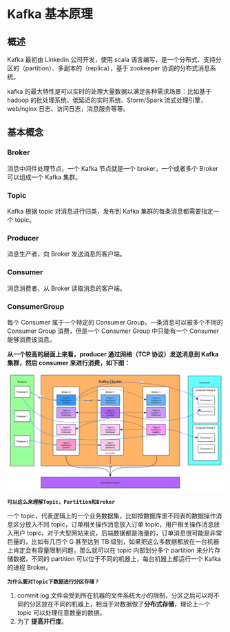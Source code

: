 # Kafka 基本原理

## 概述

Kafka 最初由 Linkedin 公司开发，使用 scala 语言编写，是一个分布式、支持分区的（partition）、多副本的（replica），基于 zookeeper 协调的分布式消息系统。

kafka 的最大特性是可以实时的处理大量数据以满足各种需求场景：比如基于 hadoop 的批处理系统、低延迟的实时系统、Storm/Spark 流式处理引擎，web/nginx 日志、访问日志，消息服务等等。

## 基本概念

### Broker

消息中间件处理节点，一个 Kafka 节点就是一个 broker，一个或者多个 Broker 可以组成一个 Kafka 集群。

### Topic

Kafka 根据 topic 对消息进行归类，发布到 Kafka 集群的每条消息都需要指定一个 topic。

### Producer

消息生产者，向 Broker 发送消息的客户端。

### Consumer

消息消费者，从 Broker 读取消息的客户端。

### ConsumerGroup

每个 Consumer 属于一个特定的 Consumer Group，一条消息可以被多个不同的 Consumer Group 消费，但是一个 Consumer Group 中只能有一个 Consumer 能够消费该消息。

**从一个较高的层面上来看，producer 通过网络（TCP 协议）发送消息到 Kafka 集群，然后 consumer 来进行消费，如下图：**

![image-20250216204619498](assets/image-20250216204619498.png)

**`可以这么来理解Topic，Partition和Broker`**

一个 topic，代表逻辑上的一个业务数据集，比如按数据库里不同表的数据操作消息区分放入不同 topic，订单相关操作消息放入订单 topic，用户相关操作消息放入用户 topic，对于大型网站来说，后端数据都是海量的，订单消息很可能是非常巨量的，比如有几百个 G 甚至达到 TB 级别，如果把这么多数据都放在一台机器上肯定会有容量限制问题，那么就可以在 topic 内部划分多个 partition 来分片存储数据，不同的 partition 可以位于不同的机器上，每台机器上都运行一个 Kafka 的进程 Broker。

**`为什么要对Topic下数据进行分区存储？`**

1. commit log 文件会受到所在机器的文件系统大小的限制，分区之后可以将不同的分区放在不同的机器上，相当于对数据做了**分布式存储**，理论上一个 topic 可以处理任意数量的数据。
2. 为了 **提高并行度**。





